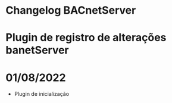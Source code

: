 # Changelog BACnetServer

# Plugin de registro de alterações banetServer



# 01/08/2022

- Plugin de inicialização
